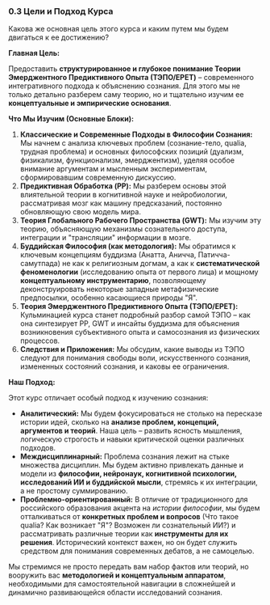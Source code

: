 ### 0.3 Цели и Подход Курса

Какова же основная цель этого курса и каким путем мы будем двигаться к ее достижению?

**Главная Цель:**

Предоставить **структурированное и глубокое понимание Теории Эмерджентного Предиктивного Опыта (ТЭПО/EPET)** – современного интегративного подхода к объяснению сознания. Для этого мы не только детально разберем саму теорию, но и тщательно изучим ее **концептуальные и эмпирические основания**.

**Что Мы Изучим (Основные Блоки):**

1.  **Классические и Современные Подходы в Философии Сознания:** Мы начнем с анализа ключевых проблем (сознание-тело, qualia, трудная проблема) и основных философских позиций (дуализм, физикализм, функционализм, эмерджентизм), уделяя особое внимание аргументам и мысленным экспериментам, сформировавшим современную дискуссию.
2.  **Предиктивная Обработка (PP):** Мы разберем основы этой влиятельной теории в когнитивной науке и нейробиологии, рассматривая мозг как машину предсказаний, постоянно обновляющую свою модель мира.
3.  **Теория Глобального Рабочего Пространства (GWT):** Мы изучим эту теорию, объясняющую механизмы сознательного доступа, интеграции и "трансляции" информации в мозге.
4.  **Буддийская Философия (как методология):** Мы обратимся к ключевым концепциям буддизма (Анатта, Аничча, Патичча-самутпада) не как к религиозным догмам, а как к **систематической феноменологии** (исследованию опыта от первого лица) и мощному **концептуальному инструментарию**, позволяющему деконструировать некоторые западные метафизические предпосылки, особенно касающиеся природы "Я".
5.  **Теория Эмерджентного Предиктивного Опыта (ТЭПО/EPET):** Кульминацией курса станет подробный разбор самой ТЭПО – как она синтезирует PP, GWT и инсайты буддизма для объяснения возникновения субъективного опыта и самосознания из физических процессов.
6.  **Следствия и Приложения:** Мы обсудим, какие выводы из ТЭПО следуют для понимания свободы воли, искусственного сознания, измененных состояний сознания, и каковы ее ограничения.

**Наш Подход:**

Этот курс отличает особый подход к изучению сознания:

*   **Аналитический:** Мы будем фокусироваться не столько на пересказе истории идей, сколько на **анализе проблем, концепций, аргументов и теорий**. Наша цель – развить ясность мышления, логическую строгость и навыки критической оценки различных подходов.
*   **Междисциплинарный:** Проблема сознания лежит на стыке множества дисциплин. Мы будем активно привлекать данные и модели из **философии, нейронаук, когнитивной психологии, исследований ИИ и буддийской мысли**, стремясь к их интеграции, а не простому суммированию.
*   **Проблемно-ориентированный:** В отличие от традиционного для российского образования акцента на *истории философии*, мы будем отталкиваться от **конкретных проблем и вопросов** (Что такое qualia? Как возникает "Я"? Возможен ли сознательный ИИ?) и рассматривать различные теории как **инструменты для их решения**. Исторический контекст важен, но он будет служить средством для понимания современных дебатов, а не самоцелью.

Мы стремимся не просто передать вам набор фактов или теорий, но вооружить вас **методологией и концептуальным аппаратом**, необходимыми для самостоятельной навигации в сложнейшей и динамично развивающейся области исследований сознания.